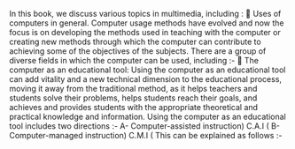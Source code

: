 In this book, we discuss various topics in multimedia, including :
 Uses of computers in general.
Computer usage methods have evolved and now the focus is on
developing the methods used in teaching with the computer or
creating new methods through which the computer can contribute to
achieving some of the objectives of the subjects.
There are a group of diverse fields in which the computer can be
used, including :-
 The computer as an educational tool:
Using the computer as an educational tool can add vitality and a new
technical dimension to the educational process, moving it away from
the traditional method, as it helps teachers and students solve their
problems, helps students reach their goals, and achieves and provides
students with the appropriate theoretical and practical knowledge and
information.
Using the computer as an educational tool includes two
directions :-
A- Computer-assisted instruction) C.A.I (
B- Computer-managed instruction) C.M.I (
This can be explained as follows :-